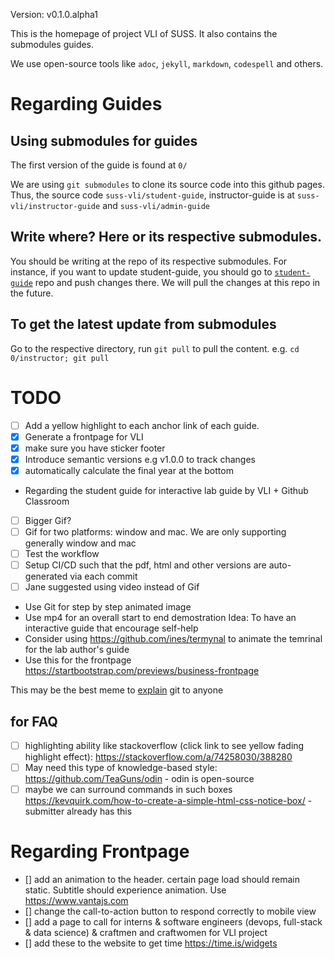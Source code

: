 Version: v0.1.0.alpha1

This is the homepage of project VLI of SUSS. It also contains the submodules guides.

We use open-source tools like `adoc`, `jekyll`, `markdown`, `codespell` and others. 


# Regarding Guides

## Using submodules for guides

The first version of the guide is found at `0/`

We are using `git submodules` to clone its source code into this github pages. Thus, the source code `suss-vli/student-guide`, instructor-guide is at `suss-vli/instructor-guide` and `suss-vli/admin-guide`

## Write where? Here or its respective submodules. 

You should be writing at the repo of its respective submodules. For instance, if you want to update student-guide, you should go to [`student-guide`](https://github.com/suss-vli/student-guide) repo and push changes there. We will pull the changes at this repo in the future. 


## To get the latest update from submodules 

Go to the respective directory, run `git pull` to pull the content. 
e.g. `cd 0/instructor; git pull`

# TODO

- [ ] Add a yellow highlight to each anchor link of each guide. 
- [x] Generate a frontpage for VLI
- [x] make sure you have sticker footer
- [x] Introduce semantic versions e.g v1.0.0 to track changes
- [x] automatically calculate the final year at the bottom 
- Regarding the student guide for interactive lab guide by VLI + Github Classroom
- [ ] Bigger Gif?
- [ ] Gif for two platforms: window and mac. We are only supporting generally window and mac
- [ ] Test the workflow
- [ ] Setup CI/CD such that the pdf, html and other versions are auto-generated via each commit
- [ ] Jane suggested using video instead of Gif
- Use Git for step by step animated image
- Use mp4 for an overall start to end demostration
Idea: To have an interactive guide that encourage self-help
- Consider using https://github.com/ines/termynal to animate the temrinal for the lab author's guide
- Use this for the frontpage https://startbootstrap.com/previews/business-frontpage

This may be the best meme to [explain](https://twitter.com/PR0GRAMMERHUM0R/status/1561247203443752960) git to anyone

## for FAQ

- [ ] highlighting ability like stackoverflow (click link to see yellow fading highlight effect): https://stackoverflow.com/a/74258030/388280
- [ ] May need this type of knowledge-based style: https://github.com/TeaGuns/odin - odin is open-source
- [ ] maybe we can surround commands in such boxes https://kevquirk.com/how-to-create-a-simple-html-css-notice-box/ - submitter already has this

# Regarding Frontpage
- [] add an animation to the header. certain page load should remain static. Subtitle should experience animation. Use https://www.vantajs.com
- [] change the call-to-action button to respond correctly to mobile view
- [] add a page to call for interns & software engineers (devops, full-stack & data science) & craftmen and craftwomen for VLI project
- [] add these to the website to get time https://time.is/widgets
